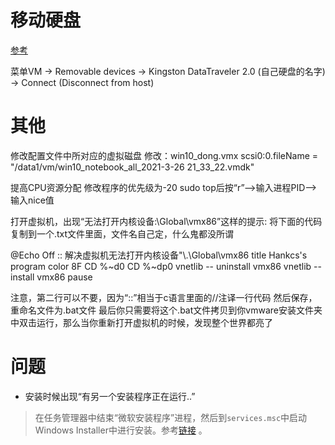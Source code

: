 


# 移动硬盘
[参考](https://www.likecs.com/show-264003.html)

菜单VM -> Removable devices -> Kingston DataTraveler 2.0 (自己硬盘的名字) -> Connect (Disconnect from host)


# 其他
修改配置文件中所对应的虚拟磁盘
修改：win10_dong.vmx
scsi0:0.fileName = "/data1/vm/win10_notebook_all_2021-3-26 21_33_22.vmdk"


提高CPU资源分配
修改程序的优先级为-20
sudo top后按“r”–>输入进程PID–>输入nice值


打开虚拟机，出现“无法打开内核设备:\\Global\\vmx86”这样的提示:
将下面的代码复制到一个.txt文件里面，文件名自己定，什么鬼都没所谓

@Echo Off 
:: 解决虚拟机无法打开内核设备"\\.\Global\vmx86
title Hankcs's program
color 8F
CD 
%~d0
CD %~dp0
vnetlib -- uninstall vmx86
vnetlib -- install vmx86
pause

注意，第二行可以不要，因为“::”相当于c语言里面的//注译一行代码
然后保存，重命名文件为.bat文件
最后你只需要将这个.bat文件拷贝到你vmware安装文件夹中双击运行，那么当你重新打开虚拟机的时候，发现整个世界都亮了


# 问题

- 安装时候出现“有另一个安装程序正在运行..”

> 在任务管理器中结束“微软安装程序”进程，然后到`services.msc`中启动Windows Installer中进行安装。参考[链接](https://blog.csdn.net/cnds123321/article/details/118122223) 。